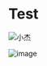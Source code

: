 # Test
![小杰](https://user-images.githubusercontent.com/77440902/104697183-59c1c680-574a-11eb-81ba-70aad0c29f27.jpg)

![image](https://user-images.githubusercontent.com/77440902/104698180-ee78f400-574b-11eb-816f-9df0bc0091c1.png)
